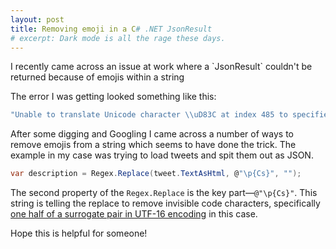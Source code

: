 ```yaml
---
layout: post
title: Removing emoji in a C# .NET JsonResult 
# excerpt: Dark mode is all the rage these days.
---
```


<p class="lead">I recently came across an issue at work where a `JsonResult` couldn't be returned because of emojis within a string</p>

The error I was getting looked something like this:

```javascript
"Unable to translate Unicode character \\uD83C at index 485 to specified code page."
```

After some digging and Googling I came across a number of ways to remove emojis from a string which seems to have done the trick. The example in my case was trying to load tweets and spit them out as JSON.

```cs
var description = Regex.Replace(tweet.TextAsHtml, @"\p{Cs}", "");
```

The second property of the `Regex.Replace` is the key part&mdash;`@"\p{Cs}"`. This string is telling the replace to remove invisible code characters, specifically [one half of a surrogate pair in UTF-16 encoding](https://www.regular-expressions.info/unicode.html) in this case.

Hope this is helpful for someone!

